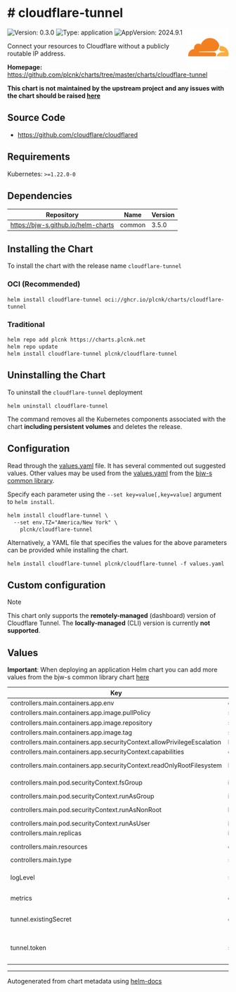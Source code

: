 # # cloudflare-tunnel

<img src="https://raw.githubusercontent.com/plcnk/charts/master/charts/cloudflare-tunnel/icon.svg" align="right" width="92" alt="cloudflare-tunnel logo">

![Version: 0.3.0](https://img.shields.io/badge/Version-0.3.0-informational?style=flat)
![Type: application](https://img.shields.io/badge/Type-application-informational?style=flat)
![AppVersion: 2024.9.1](https://img.shields.io/badge/AppVersion-2024.9.1-informational?style=flat)

Connect your resources to Cloudflare without a publicly routable IP address.

**Homepage:** <https://github.com/plcnk/charts/tree/master/charts/cloudflare-tunnel>

**This chart is not maintained by the upstream project and any issues with the chart should be raised
[here](https://github.com/plcnk/charts/issues/new?assignees=plcnk&labels=bug&template=bug_report.yaml&name=cloudflare-tunnel&version=0.3.0)**

## Source Code

* <https://github.com/cloudflare/cloudflared>

## Requirements

Kubernetes: `>=1.22.0-0`

## Dependencies

| Repository | Name | Version |
|------------|------|---------|
| <https://bjw-s.github.io/helm-charts> | common | 3.5.0 |

## Installing the Chart

To install the chart with the release name `cloudflare-tunnel`

### OCI (Recommended)

```console
helm install cloudflare-tunnel oci://ghcr.io/plcnk/charts/cloudflare-tunnel
```

### Traditional

```console
helm repo add plcnk https://charts.plcnk.net
helm repo update
helm install cloudflare-tunnel plcnk/cloudflare-tunnel
```

## Uninstalling the Chart

To uninstall the `cloudflare-tunnel` deployment

```console
helm uninstall cloudflare-tunnel
```

The command removes all the Kubernetes components associated with the chart **including persistent volumes** and deletes the release.

## Configuration

Read through the [values.yaml](./values.yaml) file. It has several commented out suggested values.
Other values may be used from the [values.yaml](https://github.com/bjw-s/helm-charts/tree/main/charts/library/common/values.yaml) from the [bjw-s common library](https://github.com/bjw-s/helm-charts/tree/main/charts/library/common).

Specify each parameter using the `--set key=value[,key=value]` argument to `helm install`.

```console
helm install cloudflare-tunnel \
  --set env.TZ="America/New York" \
    plcnk/cloudflare-tunnel
```

Alternatively, a YAML file that specifies the values for the above parameters can be provided while installing the chart.

```console
helm install cloudflare-tunnel plcnk/cloudflare-tunnel -f values.yaml
```

## Custom configuration

> [!NOTE]
> This chart only supports the **remotely-managed** (dashboard) version of Cloudflare Tunnel.
> The **locally-managed** (CLI) version is currently **not supported**.

## Values

**Important**: When deploying an application Helm chart you can add more values from the bjw-s common library chart [here](https://github.com/bjw-s/helm-charts/tree/main/charts/library/common)

| Key | Type | Default | Description |
|-----|------|---------|-------------|
| controllers.main.containers.app.env | object | See [values.yaml](./values.yaml) | Environment variables |
| controllers.main.containers.app.image.pullPolicy | string | `"IfNotPresent"` | Image pull policy |
| controllers.main.containers.app.image.repository | string | `"cloudflare/cloudflared"` | Image repository |
| controllers.main.containers.app.image.tag | string | `"2024.9.1"` | Image tag |
| controllers.main.containers.app.securityContext.allowPrivilegeEscalation | bool | `false` | Disable privilege escalations |
| controllers.main.containers.app.securityContext.capabilities | object | `{"drop":["ALL"]}` | Drop all capabilities |
| controllers.main.containers.app.securityContext.readOnlyRootFilesystem | bool | `true` | Mount the container's root filesystem as read-only |
| controllers.main.pod.securityContext.fsGroup | int | `65534` | Volume binds will be granted to `nobody` group |
| controllers.main.pod.securityContext.runAsGroup | int | `65534` | Run as `nobody` group |
| controllers.main.pod.securityContext.runAsNonRoot | bool | `true` | Run container as a non-root user |
| controllers.main.pod.securityContext.runAsUser | int | `65534` | Run as `nobody` user |
| controllers.main.replicas | int | `1` | Number of desired pods |
| controllers.main.resources | object | `{}` | Set the resource requests / limits for the container. |
| controllers.main.type | string | `"deployment"` | Controller type |
| logLevel | string | `"info"` | Set the container log level.    Accepted values: `debug`, `info`, `warn`, `error`, `fatal` |
| metrics | object | `{"enabled":false,"port":""}` | Enable Metrics Monitor under this key. |
| tunnel.existingSecret | object | `{"enabled":false,"key":"","name":""}` | You can set the token as an existing secret here.    Cannot coexist with `tunnel.token` |
| tunnel.token | string | `"your-token-here"` | Set the Cloudflare Tunnel token here.    Cannot coexist with `tunnel.existingSecret.enabled` set to `true`. |

---
Autogenerated from chart metadata using [helm-docs](https://github.com/norwoodj/helm-docs)
